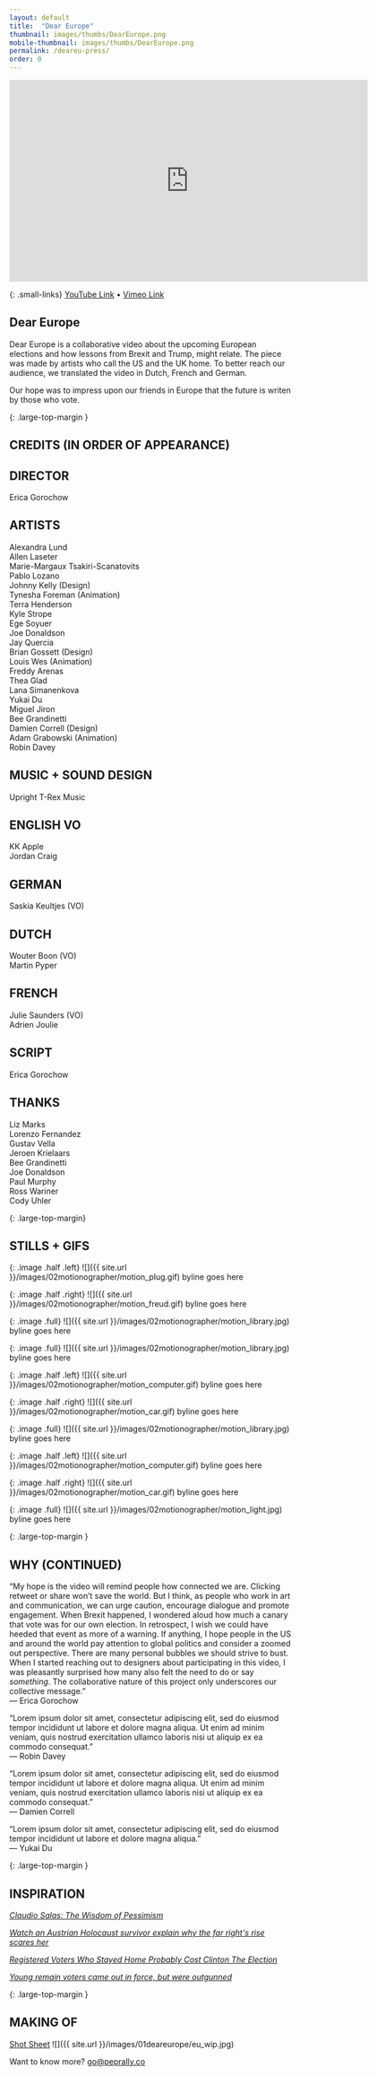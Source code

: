 ```yaml
---
layout: default
title:  "Dear Europe"
thumbnail: images/thumbs/DearEurope.png
mobile-thumbnail: images/thumbs/DearEurope.png
permalink: /deareu-press/
order: 0
---
```


<div class='embed-container no-bottom-margin'>
    <iframe src="https://player.vimeo.com/video/171939446" width="640" height="360" frameborder="0" webkitallowfullscreen mozallowfullscreen allowfullscreen></iframe>
</div>

{: .small-links}
[YouTube Link](http://vimeo.com/171939446) • [Vimeo Link](http://vimeo.com/171939446)

## Dear Europe
Dear Europe is a collaborative video about the upcoming European elections and how lessons from Brexit and Trump, might relate. The piece was made by artists who call the US and the UK home. To better reach our audience, we translated the video in Dutch, French and German.

Our hope was to impress upon our friends in Europe that the future is writen by those who vote.


{: .large-top-margin }
## CREDITS (IN ORDER OF APPEARANCE)

## DIRECTOR
Erica Gorochow

<p>
    <div class="lists left">
        <h2>ARTISTS</h2>
        Alexandra Lund<br/>
        Allen Laseter<br/>
        Marie-Margaux Tsakiri-Scanatovits<br/>
        Pablo Lozano<br/>
        Johnny Kelly (Design)<br/>
        Tynesha Foreman (Animation)<br/>
        Terra Henderson<br/>
        Kyle Strope<br/>
        Ege Soyuer<br/>
        Joe Donaldson<br/>
        Jay Quercia<br/>
    </div>
    <div class="lists right">
        Brian Gossett (Design)<br/>
        Louis Wes (Animation)<br/>
        Freddy Arenas<br/>
        Thea Glad<br/>
        Lana Simanenkova<br/>
        Yukai Du<br/>
        Miguel Jiron<br/>
        Bee Grandinetti<br/>
        Damien Correll (Design)<br/>
        Adam Grabowski (Animation)<br/>
        Robin Davey<br/>
    </div>
    <div class="clear"></div>
</p>


<p class="large-top-margin">
    <div class="lists left">
        <p>
            <h2>MUSIC + SOUND DESIGN</h2>
            Upright T-Rex Music
        </p>
        <p>
            <h2>ENGLISH VO</h2>
            KK Apple<br/>
            Jordan Craig
        </p>
        <p>
            <h2>GERMAN</h2>
            Saskia Keultjes (VO)
        </p>
        <p>
            <h2>DUTCH</h2>
            Wouter Boon (VO)<br/>
            Martin Pyper
        </p>
        <p>
            <h2>FRENCH</h2>
            Julie Saunders (VO)<br/>
            Adrien Joulie
        </p>
    </div>
    <div class="lists right">
        <p>
            <h2>SCRIPT</h2>
            Erica Gorochow
        </p>
        <p>
            <h2>THANKS</h2>
            Liz Marks<br/>
            Lorenzo Fernandez<br/>
            Gustav Vella<br/>
            Jeroen Krielaars<br/>
            Bee Grandinetti<br/>
            Joe Donaldson<br/>
            Paul Murphy<br/>
            Ross Wariner<br/>
            Cody Uhler
        </p>
    </div>
    <div class="clear"></div>
</p>


{: .large-top-margin}
## STILLS + GIFS

{: .image .half .left}
![]({{ site.url }}/images/02motionographer/motion_plug.gif) byline goes here

{: .image .half .right}
![]({{ site.url }}/images/02motionographer/motion_freud.gif) byline goes here

{: .image .full}
![]({{ site.url }}/images/02motionographer/motion_library.jpg) byline goes here

{: .image .full}
![]({{ site.url }}/images/02motionographer/motion_library.jpg) byline goes here

{: .image .half .left}
![]({{ site.url }}/images/02motionographer/motion_computer.gif) byline goes here

{: .image .half .right}
![]({{ site.url }}/images/02motionographer/motion_car.gif) byline goes here

{: .image .full}
![]({{ site.url }}/images/02motionographer/motion_library.jpg) byline goes here

{: .image .half .left}
![]({{ site.url }}/images/02motionographer/motion_computer.gif) byline goes here

{: .image .half .right}
![]({{ site.url }}/images/02motionographer/motion_car.gif) byline goes here

{: .image .full}
![]({{ site.url }}/images/02motionographer/motion_light.jpg) byline goes here


{: .large-top-margin }
## WHY (CONTINUED)
“My hope is the video will remind people how connected we are. Clicking retweet or share won’t save the world. But I think, as people who work in art and communication, we can urge caution, encourage dialogue and promote engagement. When Brexit happened, I wondered aloud how much a canary that vote was for our own election. In retrospect, I wish we could have heeded that event as more of a warning. If anything, I hope people in the US and around the world pay attention to global politics and consider a zoomed out perspective. There are many personal bubbles we should strive to bust. When I started reaching out to designers about participating in this video, I was pleasantly surprised how many also felt the need to do or say *something*. The collaborative nature of this project only underscores our collective message.”<br/>
— Erica Gorochow  

“Lorem ipsum dolor sit amet, consectetur adipiscing elit, sed do eiusmod tempor incididunt ut labore et dolore magna aliqua. Ut enim ad minim veniam, quis nostrud exercitation ullamco laboris nisi ut aliquip ex ea commodo consequat.”<br/>
— Robin Davey 

“Lorem ipsum dolor sit amet, consectetur adipiscing elit, sed do eiusmod tempor incididunt ut labore et dolore magna aliqua. Ut enim ad minim veniam, quis nostrud exercitation ullamco laboris nisi ut aliquip ex ea commodo consequat.”<br/>
— Damien Correll 

“Lorem ipsum dolor sit amet, consectetur adipiscing elit, sed do eiusmod tempor incididunt ut labore et dolore magna aliqua.”<br/>
— Yukai Du

{: .large-top-margin }
## INSPIRATION
[*Claudio Salas: The Wisdom of Pessimism*](http://motionographer.com/2015/10/27/making-the-wisdom-of-pessimism/)<br/>

[*Watch an Austrian Holocaust survivor explain why the far right's rise scares her*](http://www.vox.com/world/2016/11/30/13784954/austria-gertrude-holocaust-survivor-presidential-election)<br/>

[*Registered Voters Who Stayed Home Probably Cost Clinton The Election*](https://fivethirtyeight.com/features/registered-voters-who-stayed-home-probably-cost-clinton-the-election/)<br/>

[*Young remain voters came out in force, but were outgunned*](https://www.theguardian.com/politics/2016/jun/24/young-remain-voters-came-out-in-force-but-were-outgunned)

{: .large-top-margin }
## MAKING OF
[Shot Sheet](https://docs.google.com/spreadsheets/d/1N5A9IW2XWXsn-t3c8Qlc89-Yv5gLCgSP8TTGoViwYts/edit?usp=sharing)
![]({{ site.url }}/images/01deareurope/eu_wip.jpg)


Want to know more? [go@peprally.co](mailto:go@peprally.co)






